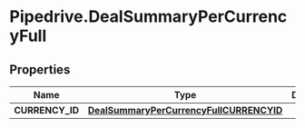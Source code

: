 # Pipedrive.DealSummaryPerCurrencyFull

## Properties

Name | Type | Description | Notes
------------ | ------------- | ------------- | -------------
**CURRENCY_ID** | [**DealSummaryPerCurrencyFullCURRENCYID**](DealSummaryPerCurrencyFullCURRENCYID.md) |  | [optional] 


